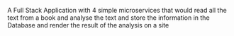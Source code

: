 A Full Stack Application with 4 simple microservices that would read all the text from a book and analyse the text and store the information in the Database and render the result of the analysis on a site
